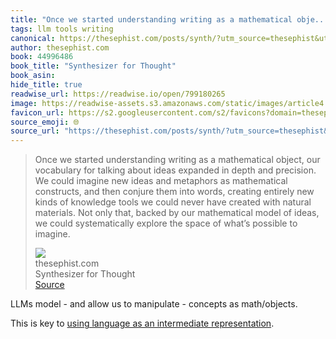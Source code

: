 ```yaml
---
title: "Once we started understanding writing as a mathematical obje..."
tags: llm tools writing
canonical: https://thesephist.com/posts/synth/?utm_source=thesephist&utm_medium=email&utm_campaign=environments-for-thinking
author: thesephist.com
book: 44996486
book_title: "Synthesizer for Thought"
book_asin: 
hide_title: true
readwise_url: https://readwise.io/open/799180265
image: https://readwise-assets.s3.amazonaws.com/static/images/article4.6bc1851654a0.png
favicon_url: https://s2.googleusercontent.com/s2/favicons?domain=thesephist.com
source_emoji: 🌐
source_url: "https://thesephist.com/posts/synth/?utm_source=thesephist&utm_medium=email&utm_campaign=environments-for-thinking#:~:text=Once%20we%20started,possible%20to%20imagine."
---
```


> Once we started understanding writing as a mathematical object, our vocabulary for talking about ideas expanded in depth and precision. We could imagine new ideas and metaphors as mathematical constructs, and then conjure them into words, creating entirely new kinds of knowledge tools we could never have created with natural materials. Not only that, backed by our mathematical model of ideas, we could systematically explore the space of what’s possible to imagine.
> <div class="quoteback-footer"><div class="quoteback-avatar"><img class="mini-favicon" src="https://s2.googleusercontent.com/s2/favicons?domain=thesephist.com"></div><div class="quoteback-metadata"><div class="metadata-inner"><span style="display:none">FROM:</span><div aria-label="thesephist.com" class="quoteback-author"> thesephist.com</div><div aria-label="Synthesizer for Thought" class="quoteback-title"> Synthesizer for Thought</div></div></div><div class="quoteback-backlink"><a target="_blank" aria-label="go to the full text of this quotation" rel="noopener" href="https://thesephist.com/posts/synth/?utm_source=thesephist&utm_medium=email&utm_campaign=environments-for-thinking#:~:text=Once%20we%20started,possible%20to%20imagine." class="quoteback-arrow"> Source</a></div></div>

LLMs model - and allow us to manipulate - concepts as math/objects.

This is key to [using language as an intermediate representation](https://www.joshbeckman.org/notes/679542525).